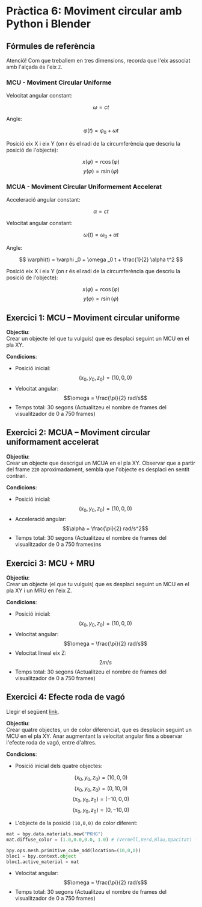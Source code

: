 # Pràctica 6: Moviment circular amb Python i Blender

## Fórmules de referència

Atenció! Com que treballem en tres dimensions, recorda que l'eix associat amb l'alçada és l'eix `Z`.

### MCU - Moviment Circular Uniforme

Velocitat angular constant:

$$
\omega = ct
$$

Angle:

$$
\varphi(t) = \varphi _0 + \omega t
$$

Posició eix X i eix Y (on r és el radi de la circumferència que descriu la posició de l'objecte):

$$
x(\varphi) = r \cos{(\varphi)}
$$
$$
y(\varphi) = r \sin{(\varphi)}
$$

### MCUA - Moviment Circular Uniformement Accelerat

Acceleració angular constant:

$$
\alpha = ct
$$

Velocitat angular constant:

$$
\omega(t) = \omega _0 + \alpha t
$$

Angle:

$$
\varphi(t) = \varphi _0 + \omega _0 t + \frac{1}{2} \alpha t^2
$$

Posició eix X i eix Y (on r és el radi de la circumferència que descriu la posició de l'objecte):

$$
x(\varphi) = r \cos{(\varphi)}
$$
$$
y(\varphi) = r \sin{(\varphi)}
$$

## Exercici 1: MCU – Moviment circular uniforme

**Objectiu**:  
Crear un objecte (el que tu vulguis) que es desplaci seguint un MCU en el pla XY.

**Condicions**:

- Posició inicial: $$(x_0,y_0,z_0)=(10,0,0)$$
- Velocitat angular: $$\omega = \frac{\pi}{2} rad/s$$
- Temps total: 30 segons (Actualitzeu el nombre de frames del visualitzador de 0 a 750 frames)

## Exercici 2: MCUA – Moviment circular uniformament accelerat

**Objectiu**:  
Crear un objecte que descrigui un MCUA en el pla XY. Observar que a partir del frame `220` aproximadament, sembla que l'objecte es desplaci en sentit contrari.

**Condicions**:

- Posició inicial: $$(x_0,y_0,z_0)=(10,0,0)$$
- Acceleració angular: $$\alpha = \frac{\pi}{2} rad/s^2$$
- Temps total: 30 segons (Actualitzeu el nombre de frames del visualitzador de 0 a 750 frames)ns

## Exercici 3: MCU + MRU

**Objectiu**:  
Crear un objecte (el que tu vulguis) que es desplaci seguint un MCU en el pla XY i un MRU en l'eix Z.

**Condicions**:

- Posició inicial: $$(x_0,y_0,z_0)=(10,0,0)$$
- Velocitat angular: $$\omega = \frac{\pi}{2} rad/s$$
- Velocitat lineal eix Z: $$2m/s$$
- Temps total: 30 segons (Actualitzeu el nombre de frames del visualitzador de 0 a 750 frames)

## Exercici 4: Efecte roda de vagó

Llegir el següent [link](https://ca.wikipedia.org/wiki/Efecte_estrobosc%C3%B2pic#Efecte_roda_de_vag%C3%B3).

**Objectiu**:  
Crear quatre objectes, un de color diferenciat, que es desplacin seguint un MCU en el pla XY. Anar augmentant la velocitat angular fins a observar l'efecte roda de vagó, entre d'altres.

**Condicions**:

- Posició inicial dels quatre objectes:

$$(x_0,y_0,z_0)=(10,0,0)$$
$$(x_0,y_0,z_0)=(0,10,0)$$
$$(x_0,y_0,z_0)=(-10,0,0)$$
$$(x_0,y_0,z_0)=(0,-10,0)$$

- L'objecte de la posició `(10,0,0)` de color diferent:

```python
mat = bpy.data.materials.new("PKHG")
mat.diffuse_color = (1.0,0.0,0.0, 1.0) # (Vermell,Verd,Blau,Opacitat) - Valors del 0 a l'1.

bpy.ops.mesh.primitive_cube_add(location=(10,0,0))
bloc1 = bpy.context.object
bloc1.active_material = mat
```

- Velocitat angular: $$\omega = \frac{\pi}{2} rad/s$$
- Temps total: 30 segons (Actualitzeu el nombre de frames del visualitzador de 0 a 750 frames)
